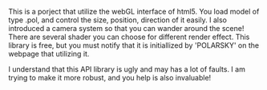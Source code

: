 This is a porject that utilize the webGL interface of html5. You load model of type .pol, and control the size, position, direction of it easily. I also introduced a camera system so that you can wander around the scene! There are several shader you can choose for different render effect.
This library is free, but you must notify  that it is initiallized by 'POLARSKY' on the webpage that utilizing it.

I understand that this API library is ugly and may has a lot of faults. I am trying to make it more robust, and you help is also invaluable!
